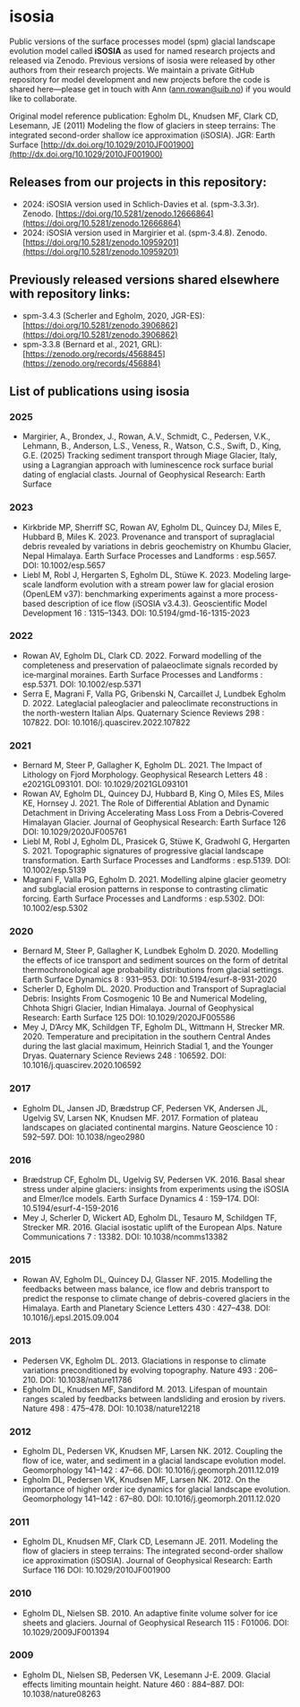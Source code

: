 # isosia
Public versions of the surface processes model (spm) glacial landscape evolution model called **iSOSIA** as used for named research projects and released via Zenodo. Previous versions of isosia were released by other authors from their research projects. We maintain a private GitHub repository for model development and new projects before the code is shared here—please get in touch with Ann (ann.rowan@uib.no) if you would like to collaborate.

Original model reference publication:
Egholm DL, Knudsen MF, Clark CD, Lesemann, JE (2011) Modeling the flow of glaciers in steep terrains: The integrated second-order shallow ice approximation (iSOSIA). JGR: Earth Surface [http://dx.doi.org/10.1029/2010JF001900](http://dx.doi.org/10.1029/2010JF001900)

## Releases from our projects in this repository:
- 2024: iSOSIA version used in Schlich-Davies et al. (spm-3.3.3r). Zenodo. [https://doi.org/10.5281/zenodo.12666864](https://doi.org/10.5281/zenodo.12666864)
- 2024: iSOSIA version used in Margirier et al. (spm-3.4.8). Zenodo. [https://doi.org/10.5281/zenodo.10959201](https://doi.org/10.5281/zenodo.10959201)

## Previously released versions shared elsewhere with repository links:
- spm-3.4.3 (Scherler and Egholm, 2020, JGR-ES): [https://doi.org/10.5281/zenodo.3906862](https://doi.org/10.5281/zenodo.3906862)
- spm-3.3.8 (Bernard et al., 2021, GRL): [https://zenodo.org/records/4568845](https://zenodo.org/records/456884)

## List of publications using isosia
### 2025
- Margirier, A., Brondex, J., Rowan, A.V., Schmidt, C., Pedersen, V.K., Lehmann, B., Anderson, L.S., Veness, R., Watson, C.S., Swift, D., King, G.E. (2025) Tracking sediment transport through Miage Glacier, Italy, using a Lagrangian approach with luminescence rock surface burial dating of englacial clasts. Journal of Geophysical Research: Earth Surface

### 2023
- Kirkbride MP, Sherriff SC, Rowan AV, Egholm DL, Quincey DJ, Miles E, Hubbard B, Miles K. 2023. Provenance and transport of supraglacial debris revealed by variations in debris geochemistry on Khumbu Glacier, Nepal Himalaya. Earth Surface Processes and Landforms : esp.5657. DOI: 10.1002/esp.5657
- Liebl M, Robl J, Hergarten S, Egholm DL, Stüwe K. 2023. Modeling large‐scale landform evolution with a stream power law for glacial erosion (OpenLEM v37): benchmarking experiments against a more process-based description of ice flow (iSOSIA v3.4.3). Geoscientific Model Development 16 : 1315–1343. DOI: 10.5194/gmd-16-1315-2023

### 2022
- Rowan AV, Egholm DL, Clark CD. 2022. Forward modelling of the completeness and preservation of palaeoclimate signals recorded by ice‐marginal moraines. Earth Surface Processes and Landforms : esp.5371. DOI: 10.1002/esp.5371
- Serra E, Magrani F, Valla PG, Gribenski N, Carcaillet J, Lundbek Egholm D. 2022. Lateglacial paleoglacier and paleoclimate reconstructions in the north-western Italian Alps. Quaternary Science Reviews 298 : 107822. DOI: 10.1016/j.quascirev.2022.107822

### 2021
- Bernard M, Steer P, Gallagher K, Egholm DL. 2021. The Impact of Lithology on Fjord Morphology. Geophysical Research Letters 48 : e2021GL093101. DOI: 10.1029/2021GL093101
- Rowan AV, Egholm DL, Quincey DJ, Hubbard B, King O, Miles ES, Miles KE, Hornsey J. 2021. The Role of Differential Ablation and Dynamic Detachment in Driving Accelerating Mass Loss From a Debris‐Covered Himalayan Glacier. Journal of Geophysical Research: Earth Surface 126 DOI: 10.1029/2020JF005761
- Liebl M, Robl J, Egholm DL, Prasicek G, Stüwe K, Gradwohl G, Hergarten S. 2021. Topographic signatures of progressive glacial landscape transformation. Earth Surface Processes and Landforms : esp.5139. DOI: 10.1002/esp.5139
- Magrani F, Valla PG, Egholm D. 2021. Modelling alpine glacier geometry and subglacial erosion patterns in response to contrasting climatic forcing. Earth Surface Processes and Landforms : esp.5302. DOI: 10.1002/esp.5302

### 2020
- Bernard M, Steer P, Gallagher K, Lundbek Egholm D. 2020. Modelling the effects of ice transport and sediment sources on the form of detrital thermochronological age probability distributions from glacial settings. Earth Surface Dynamics 8 : 931–953. DOI: 10.5194/esurf-8-931-2020
- Scherler D, Egholm DL. 2020. Production and Transport of Supraglacial Debris: Insights From Cosmogenic 10 Be and Numerical Modeling, Chhota Shigri Glacier, Indian Himalaya. Journal of Geophysical Research: Earth Surface 125 DOI: 10.1029/2020JF005586
- Mey J, D’Arcy MK, Schildgen TF, Egholm DL, Wittmann H, Strecker MR. 2020. Temperature and precipitation in the southern Central Andes during the last glacial maximum, Heinrich Stadial 1, and the Younger Dryas. Quaternary Science Reviews 248 : 106592. DOI: 10.1016/j.quascirev.2020.106592

### 2017
- Egholm DL, Jansen JD, Brædstrup CF, Pedersen VK, Andersen JL, Ugelvig SV, Larsen NK, Knudsen MF. 2017. Formation of plateau landscapes on glaciated continental margins. Nature Geoscience 10 : 592–597. DOI: 10.1038/ngeo2980

### 2016
- Brædstrup CF, Egholm DL, Ugelvig SV, Pedersen VK. 2016. Basal shear stress under alpine glaciers: insights from experiments using the iSOSIA and Elmer/Ice models. Earth Surface Dynamics 4 : 159–174. DOI: 10.5194/esurf-4-159-2016
- Mey J, Scherler D, Wickert AD, Egholm DL, Tesauro M, Schildgen TF, Strecker MR. 2016. Glacial isostatic uplift of the European Alps. Nature Communications 7 : 13382. DOI: 10.1038/ncomms13382

### 2015
- Rowan AV, Egholm DL, Quincey DJ, Glasser NF. 2015. Modelling the feedbacks between mass balance, ice flow and debris transport to predict the response to climate change of debris-covered glaciers in the Himalaya. Earth and Planetary Science Letters 430 : 427–438. DOI: 10.1016/j.epsl.2015.09.004

### 2013
- Pedersen VK, Egholm DL. 2013. Glaciations in response to climate variations preconditioned by evolving topography. Nature 493 : 206–210. DOI: 10.1038/nature11786
- Egholm DL, Knudsen MF, Sandiford M. 2013. Lifespan of mountain ranges scaled by feedbacks between landsliding and erosion by rivers. Nature 498 : 475–478. DOI: 10.1038/nature12218

### 2012
- Egholm DL, Pedersen VK, Knudsen MF, Larsen NK. 2012. Coupling the flow of ice, water, and sediment in a glacial landscape evolution model. Geomorphology 141–142 : 47–66. DOI: 10.1016/j.geomorph.2011.12.019
- Egholm DL, Pedersen VK, Knudsen MF, Larsen NK. 2012. On the importance of higher order ice dynamics for glacial landscape evolution. Geomorphology 141–142 : 67–80. DOI: 10.1016/j.geomorph.2011.12.020

### 2011
- Egholm DL, Knudsen MF, Clark CD, Lesemann JE. 2011. Modeling the flow of glaciers in steep terrains: The integrated second-order shallow ice approximation (iSOSIA). Journal of Geophysical Research: Earth Surface 116 DOI: 10.1029/2010JF001900

### 2010
- Egholm DL, Nielsen SB. 2010. An adaptive finite volume solver for ice sheets and glaciers. Journal of Geophysical Research 115 : F01006. DOI: 10.1029/2009JF001394

### 2009
- Egholm DL, Nielsen SB, Pedersen VK, Lesemann J-E. 2009. Glacial effects limiting mountain height. Nature 460 : 884–887. DOI: 10.1038/nature08263

